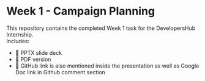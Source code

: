 # Week 1 - Campaign Planning

This repository contains the completed Week 1 task for the DevelopersHub Internship.  
Includes:  
- 📄 PPTX slide deck  
- 📄 PDF version  
- 📎 GitHub link is also mentioned inside the presentation as well as Google Doc link in Github comment section
